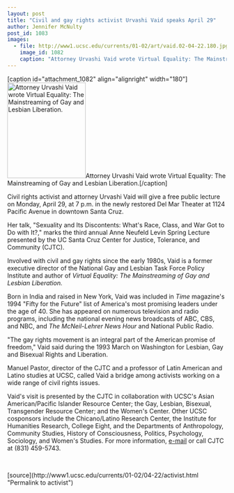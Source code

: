 ```yaml
---
layout: post
title: "Civil and gay rights activist Urvashi Vaid speaks April 29"
author: Jennifer McNulty
post_id: 1083
images:
  - file: http://www1.ucsc.edu/currents/01-02/art/vaid.02-04-22.180.jpg
    image_id: 1082
    caption: "Attorney Urvashi Vaid wrote Virtual Equality: The Mainstreaming of Gay and Lesbian Liberation."
---
```


[caption id="attachment_1082" align="alignright" width="180"]<a href="http://localhost/mysite/wp-content/uploads/2002/04/vaid.02-04-22.180.jpg"><img class="size-full wp-image-1082" src="http://localhost/mysite/wp-content/uploads/2002/04/vaid.02-04-22.180.jpg" alt="Attorney Urvashi Vaid wrote Virtual Equality: The Mainstreaming of Gay and Lesbian Liberation." width="180" height="219" /></a>Attorney Urvashi Vaid wrote Virtual Equality: The Mainstreaming of Gay and Lesbian Liberation.[/caption]
<p>
  Civil rights activist and attorney Urvashi Vaid will give a free public lecture on Monday, April 29, at 7 p.m. in the newly restored Del Mar Theater at 1124 Pacific Avenue in downtown Santa Cruz.
</p>Her talk, "Sexuality and Its Discontents: What's Race, Class, and War Got to Do with It?," marks the third annual Anne Neufeld Levin Spring Lecture presented by the UC Santa Cruz Center for Justice, Tolerance, and Community (CJTC).
<p>
  Involved with civil and gay rights since the early 1980s, Vaid is a former executive director of the National Gay and Lesbian Task Force Policy Institute and author of <i>Virtual Equality: The Mainstreaming of Gay and Lesbian Liberation.</i>
</p>
<p>
  Born in India and raised in New York, Vaid was included in <i>Time</i> magazine's 1994 "Fifty for the Future" list of America's most promising leaders under the age of 40. She has appeared on numerous television and radio programs, including the national evening news broadcasts of ABC, CBS, and NBC, and <i>The McNeil-Lehrer News Hour</i> and National Public Radio.
</p>
<p>
  "The gay rights movement is an integral part of the American promise of freedom," Vaid said during the 1993 March on Washington for Lesbian, Gay and Bisexual Rights and Liberation.
</p>
<p>
  Manuel Pastor, director of the CJTC and a professor of Latin American and Latino studies at UCSC, called Vaid a bridge among activists working on a wide range of civil rights issues.
</p>
<p>
  Vaid's visit is presented by the CJTC in collaboration with UCSC's Asian American/Pacific Islander Resource Center; the Gay, Lesbian, Bisexual, Transgender Resource Center; and the Women's Center. Other UCSC cosponsors include the Chicano/Latino Research Center, the Institute for Humanities Research, College Eight, and the Departments of Anthropology, Community Studies, History of Consciousness, Politics, Psychology, Sociology, and Women's Studies. For more information, <a href="mailto:cjtc@cats.ucsc.edu">e-mail</a> or call CJTC at (831) 459-5743.
</p>
<p>
  <br>

</p>
<p>

</p>
[source](http://www1.ucsc.edu/currents/01-02/04-22/activist.html "Permalink to activist")
